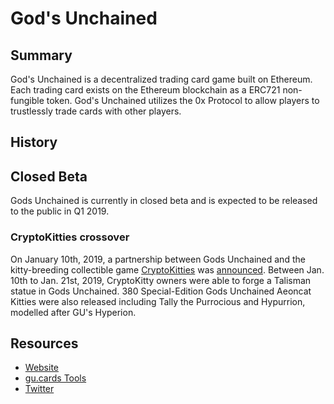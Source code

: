 # God's Unchained

## Summary

God's Unchained is a decentralized trading card game built on Ethereum. Each trading card exists on the Ethereum blockchain as a ERC721 non-fungible token. God's Unchained utilizes the 0x Protocol to allow players to trustlessly trade cards with other players.
## History
## Closed Beta
Gods Unchained is currently in closed beta and is expected to be released to the public in Q1 2019.

### CryptoKitties crossover
On January 10th, 2019, a partnership between Gods Unchained and the kitty-breeding collectible game [CryptoKitties](https://docs.ethhub.io/built-on-ethereum/games/cryptokitties) was [announced](https://medium.com/@fuelgames/cryptokitties-x-gods-unchained-7f69c80b5e5b). Between Jan. 10th to Jan. 21st, 2019, CryptoKitty owners were able to forge a Talisman statue in Gods Unchained. 380 Special-Edition Gods Unchained Aeoncat Kitties were also released including Tally the Purrocious and Hypurrion, modelled after GU's Hyperion. 


## Resources

* [Website](https://www.godsunchained.com)
* [gu.cards Tools](https://gu.cards)
* [Twitter](https://twitter.com/godsunchained?lang=en)

